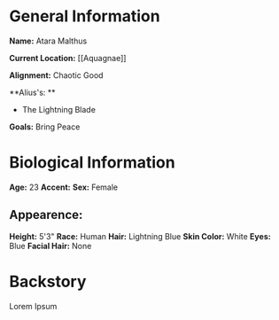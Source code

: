 # General Information
**Name:** Atara Malthus

**Current Location:** [[Aquagnae]]

**Alignment:** Chaotic Good

**Alius's: **
- The Lightning Blade

**Goals:** Bring Peace

# Biological Information
**Age:** 23
**Accent:**
**Sex:** Female
## Appearence:
**Height:** 5'3"
**Race:** Human	
**Hair:** Lightning Blue
**Skin Color:** White
**Eyes:** Blue
**Facial Hair:** None
# Backstory
Lorem Ipsum










 

			

